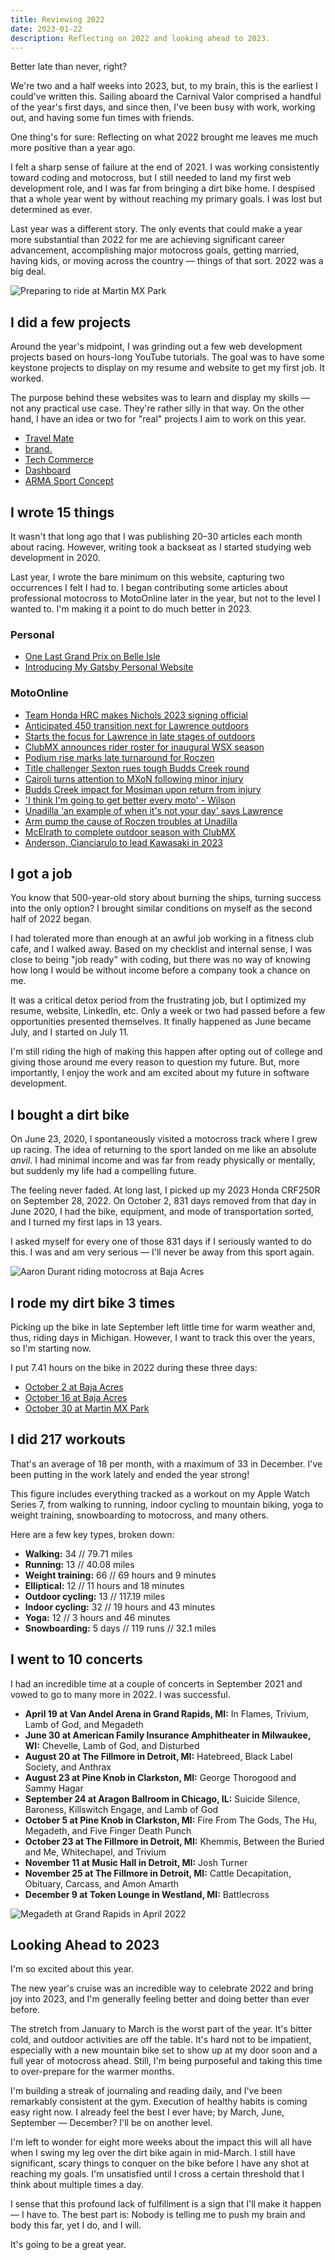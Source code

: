 ```yaml
---
title: Reviewing 2022
date: 2023-01-22
description: Reflecting on 2022 and looking ahead to 2023.
---
```


Better late than never, right?

We're two and a half weeks into 2023, but, to my brain, this is the earliest I could've written this. Sailing aboard the Carnival Valor comprised a handful of the year's first days, and since then, I've been busy with work, working out, and having some fun times with friends.

One thing's for sure: Reflecting on what 2022 brought me leaves me much more positive than a year ago.

I felt a sharp sense of failure at the end of 2021. I was working consistently toward coding and motocross, but I still needed to land my first web development role, and I was far from bringing a dirt bike home. I despised that a whole year went by without reaching my primary goals. I was lost but determined as ever.

Last year was a different story. The only events that could make a year more substantial than 2022 for me are achieving significant career advancement, accomplishing major motocross goals, getting married, having kids, or moving across the country — things of that sort. 2022 was a big deal.

![Preparing to ride at Martin MX Park](./Aaron-Durant-riding-Martin-MX-Park.jpg "Preparing to ride at Martin MX Park")

## I did a few projects

Around the year's midpoint, I was grinding out a few web development projects based on hours-long YouTube tutorials. The goal was to have some keystone projects to display on my resume and website to get my first job. It worked.

The purpose behind these websites was to learn and display my skills — not any practical use case. They're rather silly in that way. On the other hand, I have an idea or two for "real" projects I aim to work on this year.

- [Travel Mate](https://travel-mate-ad.netlify.app/)
- [brand.](https://brand-ad.netlify.app/)
- [Tech Commerce](https://tech-commerce-ad.netlify.app/)
- [Dashboard](https://dashboard-ad.netlify.app/)
- [ARMA Sport Concept](https://arma-concept-ad.netlify.app/)

## I wrote 15 things

It wasn't that long ago that I was publishing 20–30 articles each month about racing. However, writing took a backseat as I started studying web development in 2020.

Last year, I wrote the bare minimum on this website, capturing two occurrences I felt I had to. I began contributing some articles about professional motocross to MotoOnline later in the year, but not to the level I wanted to. I'm making it a point to do much better in 2023.

### Personal

- [One Last Grand Prix on Belle Isle](/last-belle-isle-grand-prix)
- [Introducing My Gatsby Personal Website](/new-personal-website)

### MotoOnline

- [Team Honda HRC makes Nichols 2023 signing official](https://www.motoonline.com/2022/10/11/colt-nichols-joins-honda-2023-supercross/)
- [Anticipated 450 transition next for Lawrence outdoors](https://www.motoonline.com/2022/09/09/anticipated-450-transition-next-jett-lawrence/)
- [Starts the focus for Lawrence in late stages of outdoors](https://www.motoonline.com/2022/08/25/starts-focus-jett-lawrence-late-stages-outdoors/)
- [ClubMX announces rider roster for inaugural WSX season](https://www.motoonline.com/2022/08/25/clubmx-announces-wsx-riders/)
- [Podium rise marks late turnaround for Roczen](https://www.motoonline.com/2022/08/24/podium-rise-late-turnaround-ken-roczen/)
- [Title challenger Sexton rues tough Budds Creek round](https://www.motoonline.com/2022/08/24/chase-sexton-rues-tough-budds-creek-round/)
- [Cairoli turns attention to MXoN following minor injury](https://www.motoonline.com/2022/08/22/cairoli-turns-attention-motocross-nations/)
- [Budds Creek impact for Mosiman upon return from injury](https://www.motoonline.com/2022/08/22/budds-creek-impact-mosiman-injury-return/)
- ['I think I'm going to get better every moto' - Wilson](https://www.motoonline.com/2022/08/17/better-every-moto-dean-wilson/)
- [Unadilla 'an example of when it's not your day' says Lawrence](https://www.motoonline.com/2022/08/16/unadilla-not-ideal-day-jett-lawrence/)
- [Arm pump the cause of Roczen troubles at Unadilla](https://www.motoonline.com/2022/08/16/arm-pump-restrains-ken-roczen-unadilla/)
- [McElrath to complete outdoor season with ClubMX](https://www.motoonline.com/2022/08/09/mcelrath-clubmx-conclude-motocross-season/)
- [Anderson, Cianciarulo to lead Kawasaki in 2023](https://www.motoonline.com/2022/08/04/anderson-cianciarulo-lead-2023-kawasaki-riders/)

## I got a job

You know that 500-year-old story about burning the ships, turning success into the only option? I brought similar conditions on myself as the second half of 2022 began.

I had tolerated more than enough at an awful job working in a fitness club cafe, and I walked away. Based on my checklist and internal sense, I was close to being "job ready" with coding, but there was no way of knowing how long I would be without income before a company took a chance on me.

It was a critical detox period from the frustrating job, but I optimized my resume, website, LinkedIn, etc. Only a week or two had passed before a few opportunities presented themselves. It finally happened as June became July, and I started on July 11.

I'm still riding the high of making this happen after opting out of college and giving those around me every reason to question my future. But, more importantly, I enjoy the work and am excited about my future in software development.

## I bought a dirt bike

On June 23, 2020, I spontaneously visited a motocross track where I grew up racing. The idea of returning to the sport landed on me like an absolute _anvil_. I had minimal income and was far from ready physically or mentally, but suddenly my life had a compelling future.

The feeling never faded. At long last, I picked up my 2023 Honda CRF250R on September 28, 2022. On October 2, 831 days removed from that day in June 2020, I had the bike, equipment, and mode of transportation sorted, and I turned my first laps in 13 years.

I asked myself for every one of those 831 days if I seriously wanted to do this. I was and am very serious — I'll never be away from this sport again.

![Aaron Durant riding motocross at Baja Acres](./Aaron-Durant-corner-Baja-Acres.jpg "Aaron Durant riding at Baja Acres")

## I rode my dirt bike 3 times

Picking up the bike in late September left little time for warm weather and, thus, riding days in Michigan. However, I want to track this over the years, so I'm starting now.

I put 7.41 hours on the bike in 2022 during these three days:

- [October 2 at Baja Acres](https://youtu.be/vx0bHlUrSGw)
- [October 16 at Baja Acres](https://youtu.be/sxHlP7vw1YM)
- [October 30 at Martin MX Park](https://youtu.be/tUiIB68m-ug)

## I did 217 workouts

That's an average of 18 per month, with a maximum of 33 in December. I've been putting in the work lately and ended the year strong!

This figure includes everything tracked as a workout on my Apple Watch Series 7, from walking to running, indoor cycling to mountain biking, yoga to weight training, snowboarding to motocross, and many others.

Here are a few key types, broken down:

- **Walking:** 34 // 79.71 miles
- **Running:** 13 // 40.08 miles
- **Weight training:** 66 // 69 hours and 9 minutes
- **Elliptical:** 12 // 11 hours and 18 minutes
- **Outdoor cycling:** 13 // 117.19 miles
- **Indoor cycling:** 32 // 19 hours and 43 minutes
- **Yoga:** 12 // 3 hours and 46 minutes
- **Snowboarding:** 5 days // 119 runs // 32.1 miles

## I went to 10 concerts

I had an incredible time at a couple of concerts in September 2021 and vowed to go to many more in 2022. I was successful.

- **April 19 at Van Andel Arena in Grand Rapids, MI:** In Flames, Trivium, Lamb of God, and Megadeth
- **June 30 at American Family Insurance Amphitheater in Milwaukee, WI:** Chevelle, Lamb of God, and Disturbed
- **August 20 at The Fillmore in Detroit, MI:** Hatebreed, Black Label Society, and Anthrax
- **August 23 at Pine Knob in Clarkston, MI:** George Thorogood and Sammy Hagar
- **September 24 at Aragon Ballroom in Chicago, IL:** Suicide Silence, Baroness, Killswitch Engage, and Lamb of God
- **October 5 at Pine Knob in Clarkston, MI:** Fire From The Gods, The Hu, Megadeth, and Five Finger Death Punch
- **October 23 at The Fillmore in Detroit, MI:** Khemmis, Between the Buried and Me, Whitechapel, and Trivium
- **November 11 at Music Hall in Detroit, MI:** Josh Turner
- **November 25 at The Fillmore in Detroit, MI:** Cattle Decapitation, Obituary, Carcass, and Amon Amarth
- **December 9 at Token Lounge in Westland, MI:** Battlecross

![Megadeth at Grand Rapids in April 2022](./Megadeth-Grand-Rapids-April-2022.jpg "Megadeth at Grand Rapids in April 2022")

## Looking Ahead to 2023

I'm so excited about this year.

The new year's cruise was an incredible way to celebrate 2022 and bring joy into 2023, and I'm generally feeling better and doing better than ever before.

The stretch from January to March is the worst part of the year. It's bitter cold, and outdoor activities are off the table. It's hard not to be impatient, especially with a new mountain bike set to show up at my door soon and a full year of motocross ahead. Still, I'm being purposeful and taking this time to over-prepare for the warmer months.

I'm building a streak of journaling and reading daily, and I've been remarkably consistent at the gym. Execution of healthy habits is coming easy right now. I already feel the best I ever have; by March, June, September — December? I'll be on another level.

I'm left to wonder for eight more weeks about the impact this will all have when I swing my leg over the dirt bike again in mid-March. I still have significant, scary things to conquer on the bike before I have any shot at reaching my goals. I'm unsatisfied until I cross a certain threshold that I think about multiple times a day.

I sense that this profound lack of fulfillment is a sign that I'll make it happen — I have to. The best part is: Nobody is telling me to push my brain and body this far, yet I do, and I will.

It's going to be a great year.
